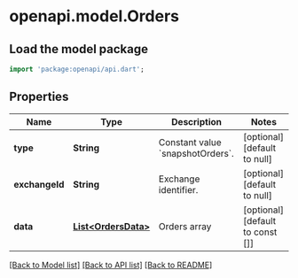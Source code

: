 # openapi.model.Orders

## Load the model package
```dart
import 'package:openapi/api.dart';
```

## Properties
Name | Type | Description | Notes
------------ | ------------- | ------------- | -------------
**type** | **String** | Constant value &#x60;snapshotOrders&#x60;. | [optional] [default to null]
**exchangeId** | **String** | Exchange identifier. | [optional] [default to null]
**data** | [**List&lt;OrdersData&gt;**](OrdersData.md) | Orders array | [optional] [default to const []]

[[Back to Model list]](../README.md#documentation-for-models) [[Back to API list]](../README.md#documentation-for-api-endpoints) [[Back to README]](../README.md)


